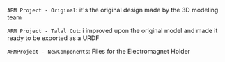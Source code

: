 `ARM Project - Original`: it's the original design made by the 3D modeling team

`ARM Project - Talal Cut`: i improved upon the original model and made it ready to be exported as a URDF

`ARMProject - NewComponents`: Files for the Electromagnet Holder
